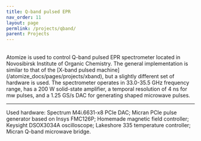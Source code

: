 ```yaml
---
title: Q-band pulsed EPR
nav_order: 11
layout: page
permlink: /projects/qband/
parent: Projects
---
```

<br/>
Atomize is used to control Q-band pulsed EPR spectrometer located in Novosibirsk Institute of Organic Chemistry. The general implementation is similar to that of the [X-band pulsed machine](/atomize_docs/pages/projects/xband), but a slightly different set of hardware is used. The spectrometer operates in 33.0-35.5 GHz frequency range, has a 200 W solid-state amplifier, a temporal resolution of 4 ns for mw pulses, and a 1.25 GS/s DAC for generating shaped microwave pulses.

---

Used hardware: Spectrum M4i.6631-x8 PCIe DAC; Micran PCIe pulse generator based on Insys FMC126P; Homemade magnetic field controller;  Keysight DSOX3034A oscilloscope; Lakeshore 335 temperature controller; Micran Q-band microwave bridge.


